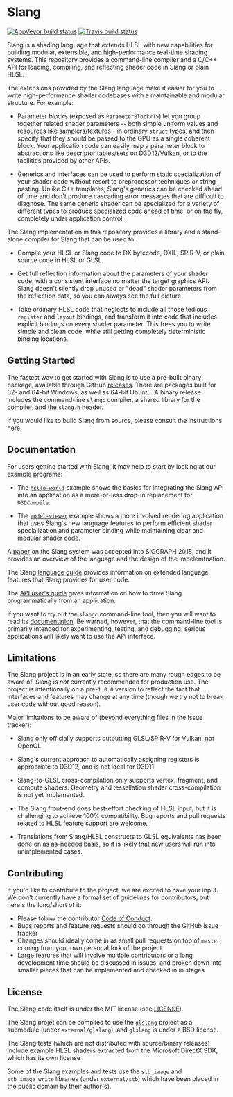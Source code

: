 # Slang

[![AppVeyor build status](https://ci.appveyor.com/api/projects/status/3jptgsry13k6wdwp/branch/master?svg=true)](https://ci.appveyor.com/project/shader-slang/slang/branch/master) [![Travis build status](https://travis-ci.org/shader-slang/slang.svg?branch=master)](https://travis-ci.org/shader-slang/slang)

Slang is a shading language that extends HLSL with new capabilities for building modular, extensible, and high-performance real-time shading systems.
This repository provides a command-line compiler and a C/C++ API for loading, compiling, and reflecting shader code in Slang or plain HLSL.

The extensions provided by the Slang language make it easier for you to write high-performance shader codebases with a maintainable and modular structure. For example:

* Parameter blocks (exposed as `ParameterBlock<T>`) let you group together related shader parameters -- both simple uniform values and resources like samplers/textures - in ordinary `struct` types, and then specify that they should be passed to the GPU as a single coherent block. Your application code can easily map a parameter block to abstractions like descriptor tables/sets on D3D12/Vulkan, or to the facilities provided by other APIs.

* Generics and interfaces can be used to perform static specialization of your shader code without resort to preprocessor techniques or string-pasting. Unlike C++ templates, Slang's generics can be checked ahead of time and don't produce cascading error messages that are difficult to diagnose. The same generic shader can be specialized for a variety of different types to produce specialized code ahead of time, or on the fly, completely under application control.

The Slang implementation in this repository provides a library and a stand-alone compiler for Slang that can be used to:

* Compile your HLSL or Slang code to DX bytecode, DXIL, SPIR-V, or plain source code in HLSL or GLSL.

* Get full reflection information about the parameters of your shader code, with a consistent interface no matter the target graphics API. Slang doesn't silently drop unused or "dead" shader parameters from the reflection data, so you can always see the full picture.

* Take ordinary HLSL code that neglects to include all those tedious `register` and `layout` bindings, and transform it into code that includes explicit bindings on every shader parameter. This frees you to write simple and clean code, while still getting completely deterministic binding locations.

## Getting Started

The fastest way to get started with Slang is to use a pre-built binary package, available through GitHub [releases](https://github.com/shader-slang/slang/releases).
There are packages built for 32- and 64-bit Windows, as well as 64-bit Ubuntu.
A binary release includes the command-line `slangc` compiler, a shared library for the compiler, and the `slang.h` header.

If you would like to build Slang from source, please consult the instructions [here](docs/building.md).

## Documentation

For users getting started with Slang, it may help to start by looking at our example programs:

* The [`hello-world`](examples/hello-world/) example shows the basics for integrating the Slang API into an application as a more-or-less drop-in replacement for `D3DCompile`.

* The [`model-viewer`](examples/model-viewer/) example shows a more involved rendering application that uses Slang's new language features to perform efficient shader specialization and parameter binding while maintaining clear and modular shader code.

A [paper](http://graphics.cs.cmu.edu/projects/slang/) on the Slang system was accepted into SIGGRAPH 2018, and it provides an overview of the language and the design of the impelemtnation.

The Slang [language guide](docs/language-guide.md) provides information on extended language features that Slang provides for user code.

The [API user's guide](docs/api-users-guide.md) gives information on how to drive Slang programmatically from an application.

If you want to try out the `slangc` command-line tool, then you will want to read its [documentation](docs/command-line-slangc.md).
Be warned, however, that the command-line tool is primarily intended for experimenting, testing, and debugging; serious applications will likely want to use the API interface.

## Limitations

The Slang project is in an early state, so there are many rough edges to be aware of.
Slang is *not* currently recommended for production use.
The project is intentionally on a pre-`1.0.0` version to reflect the fact that interfaces and features may change at any time (though we try not to break user code without good reason).

Major limitations to be aware of (beyond everything files in the issue tracker):

* Slang only officially supports outputting GLSL/SPIR-V for Vulkan, not OpenGL

* Slang's current approach to automatically assigning registers is appropriate to D3D12, and is not ideal for D3D11

* Slang-to-GLSL cross-compilation only supports vertex, fragment, and compute shaders. Geometry and tessellation shader cross-compilation is not yet implemented.

* The Slang front-end does best-effort checking of HLSL input, but it is challenging to achieve 100% compatibility. Bug reports and pull requests related to HLSL feature support are welcome.

* Translations from Slang/HLSL constructs to GLSL equivalents has been done on as as-needed basis, so it is likely that new users will run into unimplemented cases.

## Contributing

If you'd like to contribute to the project, we are excited to have your input.
We don't currently have a formal set of guidelines for contributors, but here's the long/short of it:

* Please follow the contributor [Code of Conduct](CODE_OF_CONDUCT.md).
* Bugs reports and feature requests should go through the GitHub issue tracker
* Changes should ideally come in as small pull requests on top of `master`, coming from your own personal fork of the project
* Large features that will involve multiple contributors or a long development time should be discussed in issues, and broken down into smaller pieces that can be implemented and checked in in stages

## License

The Slang code itself is under the MIT license (see [LICENSE](LICENSE)).

The Slang projet can be compiled to use the [`glslang`](https://github.com/KhronosGroup/glslang) project as a submodule (under `external/glslang`), and `glslang` is under a BSD license.

The Slang tests (which are not distributed with source/binary releases) include example HLSL shaders extracted from the Microsoft DirectX SDK, which has its own license

Some of the Slang examples and tests use the `stb_image` and `stb_image_write` libraries (under `external/stb`) which have been placed in the public domain by their author(s).

